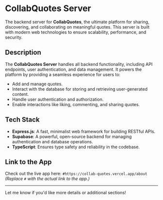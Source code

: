 
# CollabQuotes Server

The backend server for **CollabQuotes**, the ultimate platform for sharing, discovering, and collaborating on meaningful quotes. This server is built with modern web technologies to ensure scalability, performance, and security.

## Description

The **CollabQuotes Server** handles all backend functionality, including API endpoints, user authentication, and data management. It powers the platform by providing a seamless experience for users to:

- Add and manage quotes.
- Interact with the database for storing and retrieving user-generated content.
- Handle user authentication and authorization.
- Enable interactions like liking, commenting, and sharing quotes.

## Tech Stack

- **Express.js**: A fast, minimalist web framework for building RESTful APIs.
- **Supabase**: A powerful, open-source backend for managing authentication and database operations.
- **TypeScript**: Ensures type safety and reliability in the codebase.

## Link to the App

Check out the live app here: `#https://collab-quotes.vercel.app/about`  
_(Replace `#` with the actual link to the app.)_

---

Let me know if you'd like more details or additional sections!
